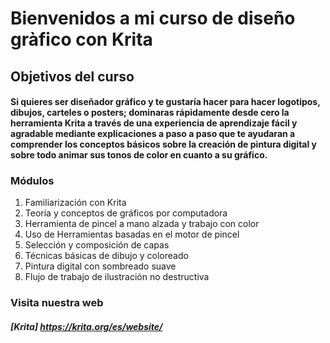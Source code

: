 # Bienvenidos a mi curso de diseño gràfico con Krita

## Objetivos del curso
####  Si quieres ser diseñador gráfico y te gustaría hacer para hacer logotipos, dibujos, carteles o posters; dominaras rápidamente desde cero la herramienta Krita a través de una experiencia de aprendizaje fácil y agradable mediante explicaciones a paso a paso que te ayudaran a comprender los conceptos básicos sobre la creación de pintura digital y sobre todo animar sus tonos de color en cuanto a su gráfico.

### Módulos
1. Familiarización con Krita
2. Teoría y conceptos de gráficos por computadora
3. Herramienta de pincel a mano alzada y trabajo con color
4. Uso de Herramientas basadas en el motor de pincel
5. Selección y composición de capas
6. Técnicas básicas de dibujo y coloreado
7. Pintura digital con sombreado suave
8. Flujo de trabajo de ilustración no destructiva

### Visita nuestra web
##### [Krita] https://krita.org/es/website/
